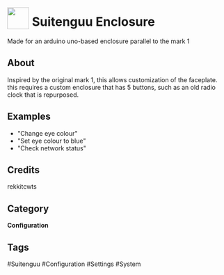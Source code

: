 # <img src="https://raw.githack.com/FortAwesome/Font-Awesome/master/svgs/solid/robot.svg" card_color="#40DBB0" width="50" height="50" style="vertical-align:bottom"/> Suitenguu Enclosure
Made for an arduino uno-based enclosure parallel to the mark 1

## About
Inspired by the original mark 1, this allows customization of the faceplate. this requires a custom enclosure that has 5 buttons, such as an old radio clock that is repurposed.

## Examples
* "Change eye colour"
* "Set eye colour to blue"
* "Check network status"

## Credits
rekkitcwts

## Category
**Configuration**

## Tags
#Suitenguu
#Configuration
#Settings
#System


